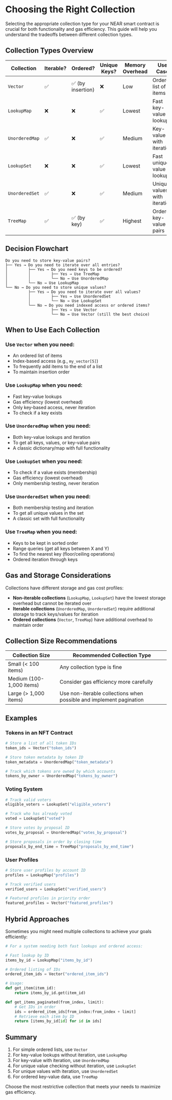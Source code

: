 # Choosing the Right Collection

Selecting the appropriate collection type for your NEAR smart contract is crucial for both functionality and gas efficiency. This guide will help you understand the tradeoffs between different collection types.

## Collection Types Overview

| Collection | Iterable? | Ordered? | Unique Keys? | Memory Overhead | Use Case |
|------------|-----------|----------|--------------|----------------|----------|
| `Vector` | ✅ | ✅ (by insertion) | ❌ | Low | Ordered list of items |
| `LookupMap` | ❌ | ❌ | ✅ | Lowest | Fast key-value lookups |
| `UnorderedMap` | ✅ | ❌ | ✅ | Medium | Key-value with iteration |
| `LookupSet` | ❌ | ❌ | ✅ | Lowest | Fast unique value lookups |
| `UnorderedSet` | ✅ | ❌ | ✅ | Medium | Unique values with iteration |
| `TreeMap` | ✅ | ✅ (by key) | ✅ | Highest | Ordered key-value pairs |

## Decision Flowchart

```
Do you need to store key-value pairs?
├── Yes → Do you need to iterate over all entries?
│         ├── Yes → Do you need keys to be ordered?
│         │         ├── Yes → Use TreeMap
│         │         └── No → Use UnorderedMap
│         └── No → Use LookupMap
└── No → Do you need to store unique values?
          ├── Yes → Do you need to iterate over all values?
          │         ├── Yes → Use UnorderedSet
          │         └── No → Use LookupSet
          └── No → Do you need indexed access or ordered items?
                    ├── Yes → Use Vector
                    └── No → Use Vector (still the best choice)
```

## When to Use Each Collection

### Use `Vector` when you need:

- An ordered list of items
- Index-based access (e.g., `my_vector[5]`)
- To frequently add items to the end of a list
- To maintain insertion order

### Use `LookupMap` when you need:

- Fast key-value lookups
- Gas efficiency (lowest overhead)
- Only key-based access, never iteration
- To check if a key exists

### Use `UnorderedMap` when you need:

- Both key-value lookups and iteration
- To get all keys, values, or key-value pairs
- A classic dictionary/map with full functionality

### Use `LookupSet` when you need:

- To check if a value exists (membership)
- Gas efficiency (lowest overhead)
- Only membership testing, never iteration

### Use `UnorderedSet` when you need:

- Both membership testing and iteration
- To get all unique values in the set
- A classic set with full functionality

### Use `TreeMap` when you need:

- Keys to be kept in sorted order
- Range queries (get all keys between X and Y)
- To find the nearest key (floor/ceiling operations)
- Ordered iteration through keys

## Gas and Storage Considerations

Collections have different storage and gas cost profiles:

- **Non-iterable collections** (`LookupMap`, `LookupSet`) have the lowest storage overhead but cannot be iterated over
- **Iterable collections** (`UnorderedMap`, `UnorderedSet`) require additional storage to track keys/values for iteration
- **Ordered collections** (`Vector`, `TreeMap`) have additional overhead to maintain order

## Collection Size Recommendations

| Collection Size | Recommended Collection Type |
|-----------------|---------------------------|
| Small (< 100 items) | Any collection type is fine |
| Medium (100-1,000 items) | Consider gas efficiency more carefully |
| Large (> 1,000 items) | Use non-iterable collections when possible and implement pagination |

## Examples

### Tokens in an NFT Contract

```python
# Store a list of all token IDs
token_ids = Vector("token_ids")

# Store token metadata by token ID
token_metadata = UnorderedMap("token_metadata")

# Track which tokens are owned by which accounts
tokens_by_owner = UnorderedMap("tokens_by_owner")
```

### Voting System

```python
# Track valid voters
eligible_voters = LookupSet("eligible_voters")

# Track who has already voted
voted = LookupSet("voted")

# Store votes by proposal ID
votes_by_proposal = UnorderedMap("votes_by_proposal")

# Store proposals in order by closing time
proposals_by_end_time = TreeMap("proposals_by_end_time")
```

### User Profiles

```python
# Store user profiles by account ID
profiles = LookupMap("profiles")

# Track verified users
verified_users = LookupSet("verified_users")

# Featured profiles in priority order
featured_profiles = Vector("featured_profiles")
```

## Hybrid Approaches

Sometimes you might need multiple collections to achieve your goals efficiently:

```python
# For a system needing both fast lookups and ordered access:

# Fast lookup by ID
items_by_id = LookupMap("items_by_id")

# Ordered listing of IDs
ordered_item_ids = Vector("ordered_item_ids")

# Usage:
def get_item(item_id):
    return items_by_id.get(item_id)

def get_items_paginated(from_index, limit):
    # Get IDs in order
    ids = ordered_item_ids[from_index:from_index + limit]
    # Retrieve each item by ID
    return [items_by_id[id] for id in ids]
```

## Summary

1. For simple ordered lists, use `Vector`
2. For key-value lookups without iteration, use `LookupMap`
3. For key-value with iteration, use `UnorderedMap`
4. For unique value checking without iteration, use `LookupSet`
5. For unique values with iteration, use `UnorderedSet`
6. For ordered key-value data, use `TreeMap`

Choose the most restrictive collection that meets your needs to maximize gas efficiency.